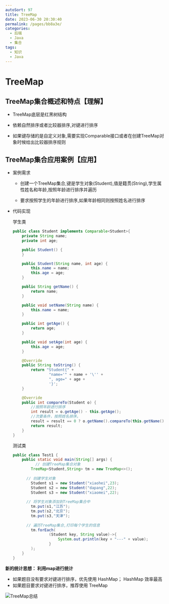 ```yaml
---
autoSort: 97
title: TreeMap
date: 2023-06-30 20:30:40
permalink: /pages/bb8a3e/
categories: 
  - 后端
  - Java
  - 集合
tags: 
  - 知识
  - Java
---
```




# TreeMap

## TreeMap集合概述和特点【理解】

+ TreeMap底层是红黑树结构

+ 依赖自然排序或者比较器排序,对键进行排序

+ 如果键存储的是自定义对象,需要实现Comparable接口或者在创建TreeMap对象时候给出比较器排序规则

## TreeMap集合应用案例【应用】

+ 案例需求

  + 创建一个TreeMap集合,键是学生对象(Student),值是籍贯(String),学生属性姓名和年龄,按照年龄进行排序并遍历

  + 要求按照学生的年龄进行排序,如果年龄相同则按照姓名进行排序

+ 代码实现

  学生类

  ```java
  public class Student implements Comparable<Student>{
      private String name;
      private int age;
  
      public Student() {
      }
  
      public Student(String name, int age) {
          this.name = name;
          this.age = age;
      }
  
      public String getName() {
          return name;
      }
  
      public void setName(String name) {
          this.name = name;
      }
  
      public int getAge() {
          return age;
      }
  
      public void setAge(int age) {
          this.age = age;
      }
  
      @Override
      public String toString() {
          return "Student{" +
                  "name='" + name + '\'' +
                  ", age=" + age +
                  '}';
      }
  
      @Override
      public int compareTo(Student o) {
          //按照年龄进行排序
          int result = o.getAge() - this.getAge();
          //次要条件，按照姓名排序。
          result = result == 0 ? o.getName().compareTo(this.getName()) : result;
          return result;
      }
  }
  ```

  测试类

  ```java
  public class Test1 {
      public static void main(String[] args) {
        	// 创建TreeMap集合对象
          TreeMap<Student,String> tm = new TreeMap<>();
        
  		// 创建学生对象
          Student s1 = new Student("xiaohei",23);
          Student s2 = new Student("dapang",22);
          Student s3 = new Student("xiaomei",22);
        
  		// 将学生对象添加到TreeMap集合中
          tm.put(s1,"江苏");
          tm.put(s2,"北京");
          tm.put(s3,"天津");
        
  		// 遍历TreeMap集合,打印每个学生的信息
          tm.forEach(
                  (Student key, String value)->{
                      System.out.println(key + "---" + value);
                  }
          );
      }
  }
  ```





**新的统计思想： 利用map进行统计**

*   如果题目没有要求对键进行排序，优先使用 HashMap； HashMap 效率最高
*  如果题目要求对键进行排序，推荐使用 TreeMap

![TreeMap总结](/assets/后端/Java/Map/TreeMap总结.png)

